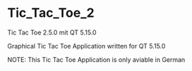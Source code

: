 # Tic_Tac_Toe_2

Tic Tac Toe 2.5.0 mit QT 5.15.0

Graphical Tic Tac Toe Application written for QT 5.15.0

NOTE: This Tic Tac Toe Application is only aviable in German
